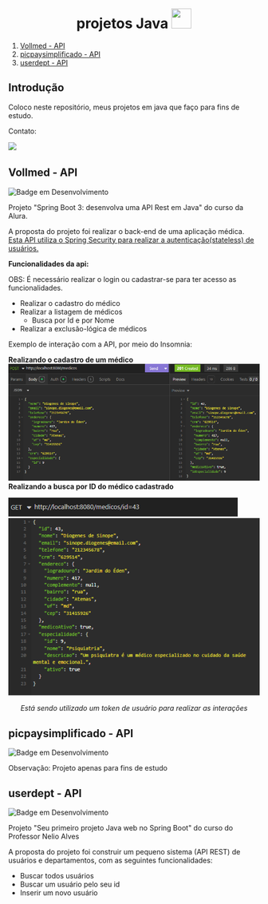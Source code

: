 <h1 align="center"> projetos Java <img loading="lazy" src="https://cdn.jsdelivr.net/gh/devicons/devicon/icons/java/java-original.svg" width="40" height="40"/></h1>

1. [Vollmed - API](#modulo1)
2. [picpaysimplificado - API](#modulo2)
3. [userdept - API](#modulo3)

## Introdução <a name="introduction"></a>

Coloco neste repositório, meus projetos em java que faço para fins de estudo.

Contato:

<a href = "mailto:leojunji@outlook.com"><img loading="lazy" src="https://img.shields.io/badge/Microsoft_Outlook-0078D4?style=for-the-badge&logo=microsoft-outlook&logoColor=white" target="_blank"></a>

## Vollmed - API <a name="modulo1"></a>

![Badge em Desenvolvimento](https://img.shields.io/badge/status-finalizado-green)

<p>
Projeto "Spring Boot 3: desenvolva uma API Rest em Java" do curso da Alura. 
<p>
<p>
A proposta do projeto foi realizar o back-end de uma aplicação médica.
<ins>Esta API utiliza o Spring Security para realizar a autenticação(stateless) de usuários.</ins>

<strong>Funcionalidades da api: </strong>

<p>

OBS: É necessário realizar o login ou cadastrar-se para ter acesso as funcionalidades.

- Realizar o cadastro do médico
- Realizar a listagem de médicos
  - Busca por Id e por Nome
- Realizar a exclusão-lógica de médicos

Exemplo de interação com a API, por meio do Insomnia:

<strong>Realizando o cadastro de um médico</strong>
![alt text](image-2.png)
<strong>Realizando a busca por ID do médico cadastrado</strong>

![alt text](image-4.png)
![alt text](image-3.png)
_<p align="center">Está sendo utilizado um token de usuário para realizar as interações</p>_

## picpaysimplificado - API <a name="modulo2"></a>

![Badge em Desenvolvimento](https://img.shields.io/badge/status-em%20desenvolvimento-blue)

<p>Observação: Projeto apenas para fins de estudo<p>

## userdept - API <a name="modulo3"></a>

![Badge em Desenvolvimento](https://img.shields.io/badge/status-finalizado-green)

<p>Projeto "Seu primeiro projeto Java web no Spring Boot" do curso do Professor Nelio Alves <p>
<p>
A proposta do projeto foi construir um pequeno sistema (API REST) de usuários e departamentos, com as seguintes funcionalidades:
<p>

- Buscar todos usuários
- Buscar um usuário pelo seu id
- Inserir um novo usuário
